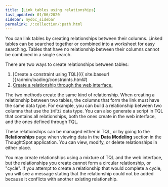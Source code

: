 ```yaml
---
title: [Link tables using relationships]
last_updated: 01/06/2020
sidebar: mydoc_sidebar
permalink: /:collection/:path.html
---
```

You can link tables by creating relationships between their columns. Linked tables can be searched together or combined into a worksheet for easy searching. Tables that have no relationship between their columns cannot be combined in a single search.

There are two ways to create relationships between tables:

1.  [Create a constraint using TQL]({{ site.baseurl }}/admin/loading/constraints.html#)
2.  [Create a relationship through the web interface.](create-new-relationship.html#)

The two methods create the same kind of relationship. When creating a relationship between two tables, the columns that form the link must have the same data type.  For example, you can build a relationship between two columns that use the `INT32` data type. You can also generate a script in TQL that contains all relationships, both the ones create in the web interface, and the ones defined through TQL.

These relationships can be managed either in TQL, or by going to the **Relationships** page when viewing data in the **Data Modeling** section in the ThoughtSpot application. You can view, modify, or delete relationships in either place.

You may create relationships using a mixture of TQL and the web interface, but the relationships you create cannot form a circular relationship, or "cycle". If you attempt to create a relationship that would complete a cycle, you will see a message stating that the relationship could not be added because it conflicts with another existing relationship.
